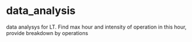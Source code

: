 # data_analysis
data analysys for LT. Find max hour and intensity of operation in this hour, provide breakdown by operations
